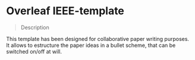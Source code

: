 # Overleaf IEEE-template

> Description

This template has been designed for collaborative paper writing purposes. 
It allows to estructure the paper ideas in a bullet scheme, that can be switched on/off at will.
